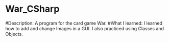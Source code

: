 # War_CSharp
#Description:
A program for the card game War.
#What I learned:
I learned how to add and change Images in a GUI. I also practiced using Classes and Objects.
